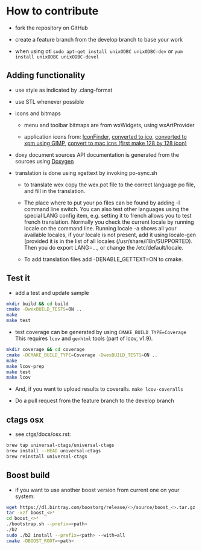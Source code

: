 # How to contribute

- fork the repository on GitHub

- create a feature branch from the develop branch to base your work

- when using otl
    `sudo apt-get install unixODBC unixODBC-dev` or
    `yum install unixODBC unixODBC-devel`

## Adding functionality

- use style as indicated by .clang-format

- use STL whenever possible

- icons and bitmaps
  - menu and toolbar bitmaps are from wxWidgets, using wxArtProvider

  - application icons from:
  [IconFinder](https://www.iconfinder.com/icons/1495216/article_circle_edit_paper_pencil_icon#size=128),
  [converted to ico](http://www.convertico.com/),
  [converted to xpm using GIMP](http://www.gimp.org/),
  [convert to mac icns (first make 128 by 128 icon)](http://iconverticons.com/)

- doxy document sources
  API documentation is generated from the sources
  using [Doxygen](http://www.stack.nl/~dimitri/doxygen/)

- translation is done using xgettext by invoking po-sync.sh
  - to translate wex copy the wex.pot file to the correct language po
    file, and fill in the translation.

  - The place where to put your po files can be found by adding -l command line switch.
    You can also test other languages using the special LANG config item,
    e.g. setting it to french allows you to test french translation.
    Normally you check the current locale by running locale on the
    command line. Running locale -a shows all your available locales, if your
    locale is not present, add it using locale-gen (provided it is in
    the list of all locales (/usr/share/i18n/SUPPORTED).
    Then you do export LANG=..., or change the /etc/default/locale.

  - To add translation files add -DENABLE_GETTEXT=ON to cmake.

## Test it
- add a test and update sample

```bash
mkdir build && cd build
cmake -DwexBUILD_TESTS=ON ..
make
make test
```

- test coverage can be generated by using `CMAKE_BUILD_TYPE=Coverage`
  This requires `lcov` and `genhtml` tools (part of lcov, v1.9).

```bash
mkdir coverage && cd coverage
cmake -DCMAKE_BUILD_TYPE=Coverage -DwexBUILD_TESTS=ON ..
make
make lcov-prep
make test
make lcov
```

- And, if you want to upload results to coveralls.
  `make lcov-coveralls`

- Do a pull request from the feature branch to the develop branch

## ctags osx
- see ctgs/docs/osx.rst:

```bash
brew tap universal-ctags/universal-ctags
brew install --HEAD universal-ctags
brew reinstall universal-ctags
```

## Boost build

- if you want to use another boost version from current one on your system:

```bash
wget https://dl.bintray.com/boostorg/release/<>/source/boost_<>.tar.gz
tar -xzf boost_<>*
cd boost_<>*
./bootstrap.sh --prefix=<path>
./b2
sudo ./b2 install --prefix=<path> --with=all
cmake -DBOOST_ROOT=<path>
```
